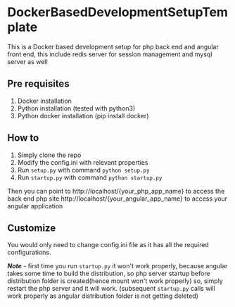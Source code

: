 # DockerBasedDevelopmentSetupTemplate
This is a Docker based development setup for php back end and angular front end, this include redis server for session management and mysql server as well

## Pre requisites
1. Docker installation
2. Python installation (tested with python3)
3. Python docker installation (pip install docker)

## How to 
1. Simply clone the repo
2. Modify the config.ini with relevant properties
3. Run `setup.py` with command `python setup.py`
4. Run `startup.py` with command `python startup.py`

Then you can point to http://localhost/{your_php_app_name} to access the back end php site
http://localhost/{your_angular_app_name} to access your angular application

## Customize
You would only need to change config.ini file as it has all the required configurations.

_**Note**_ - first time you run `startup.py` it won't work properly, because angular takes some time to build the
distribution, so php server startup before distribution folder is created(hence mount won't work properly)
so, simply restart the php server and it will work. (subsequent `startup.py` calls will work properly as angular distribution folder is not getting deleted)
